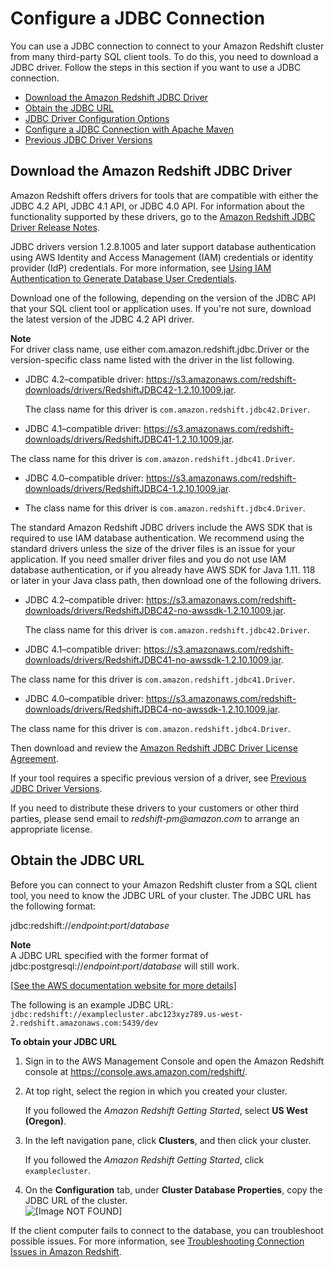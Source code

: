 # Configure a JDBC Connection<a name="configure-jdbc-connection"></a>

You can use a JDBC connection to connect to your Amazon Redshift cluster from many third\-party SQL client tools\. To do this, you need to download a JDBC driver\. Follow the steps in this section if you want to use a JDBC connection\.


+ [Download the Amazon Redshift JDBC Driver](#download-jdbc-driver)
+ [Obtain the JDBC URL](#obtain-jdbc-url)
+ [JDBC Driver Configuration Options](configure-jdbc-options.md)
+ [Configure a JDBC Connection with Apache Maven](configure-jdbc-connection-with-maven.md)
+ [Previous JDBC Driver Versions](jdbc-previous-versions.md)

## Download the Amazon Redshift JDBC Driver<a name="download-jdbc-driver"></a>

Amazon Redshift offers drivers for tools that are compatible with either the JDBC 4\.2 API, JDBC 4\.1 API, or JDBC 4\.0 API\. For information about the functionality supported by these drivers, go to the [Amazon Redshift JDBC Driver Release Notes](https://s3.amazonaws.com/redshift-downloads/drivers/Amazon+Redshift+JDBC+Release+Notes.pdf)\. 

JDBC drivers version 1\.2\.8\.1005 and later support database authentication using AWS Identity and Access Management \(IAM\) credentials or identity provider \(IdP\) credentials\. For more information, see [Using IAM Authentication to Generate Database User Credentials](generating-user-credentials.md)\.

Download one of the following, depending on the version of the JDBC API that your SQL client tool or application uses\. If you're not sure, download the latest version of the JDBC 4\.2 API driver\.

**Note**  
For driver class name, use either com\.amazon\.redshift\.jdbc\.Driver or the version\-specific class name listed with the driver in the list following\.

+ JDBC 4\.2–compatible driver: [https://s3\.amazonaws\.com/redshift\-downloads/drivers/RedshiftJDBC42\-1\.2\.10\.1009\.jar](https://s3.amazonaws.com/redshift-downloads/drivers/RedshiftJDBC42-1.2.10.1009.jar)\. 

  The class name for this driver is `com.amazon.redshift.jdbc42.Driver`\.

+  JDBC 4\.1–compatible driver: [https://s3\.amazonaws\.com/redshift\-downloads/drivers/RedshiftJDBC41\-1\.2\.10\.1009\.jar](https://s3.amazonaws.com/redshift-downloads/drivers/RedshiftJDBC41-1.2.10.1009.jar)\. 

  The class name for this driver is `com.amazon.redshift.jdbc41.Driver`\.

+  JDBC 4\.0–compatible driver: [https://s3\.amazonaws\.com/redshift\-downloads/drivers/RedshiftJDBC4\-1\.2\.10\.1009\.jar](https://s3.amazonaws.com/redshift-downloads/drivers/RedshiftJDBC4-1.2.10.1009.jar)\. 

+ The class name for this driver is `com.amazon.redshift.jdbc4.Driver`\.

The standard Amazon Redshift JDBC drivers include the AWS SDK that is required to use IAM database authentication\. We recommend using the standard drivers unless the size of the driver files is an issue for your application\. If you need smaller driver files and you do not use IAM database authentication, or if you already have AWS SDK for Java 1\.11\. 118 or later in your Java class path, then download one of the following drivers\.

+ JDBC 4\.2–compatible driver: [https://s3\.amazonaws\.com/redshift\-downloads/drivers/RedshiftJDBC42\-no\-awssdk\-1\.2\.10\.1009\.jar](https://s3.amazonaws.com/redshift-downloads/drivers/RedshiftJDBC42-no-awssdk-1.2.10.1009.jar)\. 

  The class name for this driver is `com.amazon.redshift.jdbc42.Driver`\.

+  JDBC 4\.1–compatible driver: [https://s3\.amazonaws\.com/redshift\-downloads/drivers/RedshiftJDBC41\-no\-awssdk\-1\.2\.10\.1009\.jar](https://s3.amazonaws.com/redshift-downloads/drivers/RedshiftJDBC41-no-awssdk-1.2.10.1009.jar)\. 

  The class name for this driver is `com.amazon.redshift.jdbc41.Driver`\.

+  JDBC 4\.0–compatible driver: [https://s3\.amazonaws\.com/redshift\-downloads/drivers/RedshiftJDBC4\-no\-awssdk\-1\.2\.10\.1009\.jar](https://s3.amazonaws.com/redshift-downloads/drivers/RedshiftJDBC4-no-awssdk-1.2.10.1009.jar)\. 

  The class name for this driver is `com.amazon.redshift.jdbc4.Driver`\.

Then download and review the [Amazon Redshift JDBC Driver License Agreement](https://s3.amazonaws.com/redshift-downloads/drivers/Amazon+Redshift+JDBC+Driver+License+Agreement.pdf)\. 

If your tool requires a specific previous version of a driver, see [Previous JDBC Driver Versions](jdbc-previous-versions.md)\.

If you need to distribute these drivers to your customers or other third parties, please send email to *redshift\-pm@amazon\.com* to arrange an appropriate license\. 

## Obtain the JDBC URL<a name="obtain-jdbc-url"></a>

Before you can connect to your Amazon Redshift cluster from a SQL client tool, you need to know the JDBC URL of your cluster\. The JDBC URL has the following format: 

jdbc:redshift://*endpoint*:*port*/*database*

**Note**  
A JDBC URL specified with the former format of jdbc:postgresql://*endpoint*:*port*/*database* will still work\.

[\[See the AWS documentation website for more details\]](http://docs.aws.amazon.com/redshift/latest/mgmt/configure-jdbc-connection.html)

The following is an example JDBC URL: `jdbc:redshift://examplecluster.abc123xyz789.us-west-2.redshift.amazonaws.com:5439/dev` 

**To obtain your JDBC URL**

1. Sign in to the AWS Management Console and open the Amazon Redshift console at [https://console\.aws\.amazon\.com/redshift/](https://console.aws.amazon.com/redshift/)\.

1. At top right, select the region in which you created your cluster\. 

    If you followed the *Amazon Redshift Getting Started*, select **US West \(Oregon\)**\. 

1.  In the left navigation pane, click **Clusters**, and then click your cluster\. 

    If you followed the *Amazon Redshift Getting Started*, click `examplecluster`\. 

1.  On the **Configuration** tab, under **Cluster Database Properties**, copy the JDBC URL of the cluster\.   
![\[Image NOT FOUND\]](http://docs.aws.amazon.com/redshift/latest/mgmt/images/rs-mgmt-clusters-cluster-database-properties-jdbc.png)

 If the client computer fails to connect to the database, you can troubleshoot possible issues\. For more information, see [Troubleshooting Connection Issues in Amazon Redshift](troubleshooting-connections.md)\. 